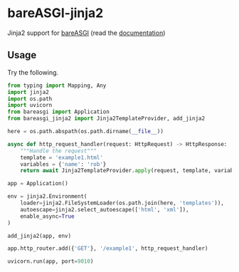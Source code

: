 # bareASGI-jinja2

Jinja2 support for [bareASGI](http://github.com/rob-blackbourn/bareasgi)
(read the [documentation](https://rob-blackbourn.github.io/bareASGI-jinja2/))

## Usage

Try the following.

```python
from typing import Mapping, Any
import jinja2
import os.path
import uvicorn
from bareasgi import Application
from bareasgi_jinja2 import Jinja2TemplateProvider, add_jinja2

here = os.path.abspath(os.path.dirname(__file__))

async def http_request_handler(request: HttpRequest) -> HttpResponse:
    """Handle the request"""
    template = 'example1.html'
    variables = {'name': 'rob'}
    return await Jinja2TemplateProvider.apply(request, template, variables)

app = Application()

env = jinja2.Environment(
    loader=jinja2.FileSystemLoader(os.path.join(here, 'templates')),
    autoescape=jinja2.select_autoescape(['html', 'xml']),
    enable_async=True
)

add_jinja2(app, env)

app.http_router.add({'GET'}, '/example1', http_request_handler)

uvicorn.run(app, port=9010)

```
